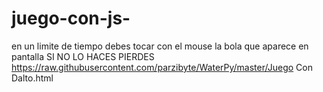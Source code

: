 # juego-con-js-
en un limite de tiempo debes tocar con el mouse la bola que aparece en pantalla
SI NO LO HACES PIERDES  
https://raw.githubusercontent.com/parzibyte/WaterPy/master/Juego Con Dalto.html
